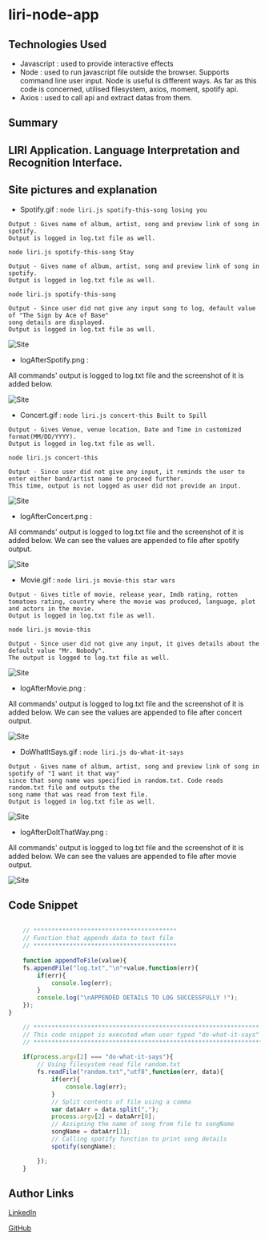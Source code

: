 # liri-node-app

## Technologies Used
- Javascript : used to provide interactive effects
- Node : used to run javascript file outside the browser. Supports command line user input. Node is useful is different ways. As
far as this code is concerned, utilised filesystem, axios, moment, spotify api.
- Axios : used to call api and extract datas from them.

## Summary
## LIRI Application. Language Interpretation and Recognition Interface.

## Site pictures and explanation
- Spotify.gif :
`node liri.js spotify-this-song losing you`

```
Output : Gives name of album, artist, song and preview link of song in spotify. 
Output is logged in log.txt file as well.
```

`node liri.js spotify-this-song Stay`

``` 
Output - Gives name of album, artist, song and preview link of song in spotify. 
Output is logged in log.txt file as well.
```

`node liri.js spotify-this-song`

```
Output - Since user did not give any input song to log, default value of "The Sign by Ace of Base" 
song details are displayed. 
Output is logged in log.txt file as well.
```
![Site](gif/spotify.gif)
- logAfterSpotify.png :

All commands' output is logged to log.txt file and the screenshot of it is added below.

![Site](logImages/logAfterSpotify.png)
- Concert.gif :
`node liri.js concert-this Built to Spill`

```
Output - Gives Venue, venue location, Date and Time in customized format(MM/DD/YYYY). 
Output is logged in log.txt file as well.
```

`node liri.js concert-this`

```
Output - Since user did not give any input, it reminds the user to enter either band/artist name to proceed further. 
This time, output is not logged as user did not provide an input.
```
![Site](gif/concert.gif)
- logAfterConcert.png :

All commands' output is logged to log.txt file and the screenshot of it is added below. We can see the values are appended to file after spotify output.

![Site](logImages/logAfterConcert.png)
- Movie.gif :
`node liri.js movie-this star wars`

```
Output - Gives title of movie, release year, Imdb rating, rotten tomatoes rating, country where the movie was produced, language, plot and actors in the movie. 
Output is logged in log.txt file as well.
```

`node liri.js movie-this`

```
Output - Since user did not give any input, it gives details about the default value "Mr. Nobody". 
The output is logged to log.txt file as well.
```

![Site](gif/movie.gif)
- logAfterMovie.png :
 
All commands' output is logged to log.txt file and the screenshot of it is added below. We can see the values are appended to file after concert output.

![Site](logImages/logAfterMovie.jpg)
- DoWhatItSays.gif :
`node liri.js do-what-it-says`

```
Output - Gives name of album, artist, song and preview link of song in spotify of "I want it that way" 
since that song name was specified in random.txt. Code reads random.txt file and outputs the 
song name that was read from text file. 
Output is logged in log.txt file as well.
```
![Site](gif/doWhatItSays.gif)
- logAfterDoItThatWay.png :

All commands' output is logged to log.txt file and the screenshot of it is added below. We can see the values are appended to file after movie output.

![Site](logImages/logAfterDoItThatWay.jpg)



## Code Snippet
```Javascript

    // ****************************************
    // Function that appends data to text file
    // ****************************************
    
    function appendToFile(value){
    fs.appendFile("log.txt","\n"+value,function(err){
        if(err){
            console.log(err);
        }
        console.log("\nAPPENDED DETAILS TO LOG SUCCESSFULLY !");
    });
}

    // ***************************************************************
    // This code snippet is executed when user typed "do-what-it-says"
    // ****************************************************************
 
    if(process.argv[2] === "do-what-it-says"){ 
        // Using filesystem read file random.txt
        fs.readFile("random.txt","utf8",function(err, data){
            if(err){
                console.log(err);
            }
            // Split contents of file using a comma
            var dataArr = data.split(",");
            process.argv[2] = dataArr[0];
            // Assigning the name of song from file to songName
            songName = dataArr[1];
            // Calling spotify function to print song details
            spotify(songName);

        });
    }
```


## Author Links
[LinkedIn](https://www.linkedin.com/in/mahisha-gunasekaran-0a780a88/)

[GitHub](https://github.com/Mahi-Mani)


